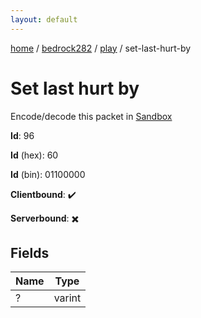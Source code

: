 ```yaml
---
layout: default
---
```


[home](/)  /  [bedrock282](/protocol/bedrock282)  /  [play](/protocol/bedrock282/play)  /  set-last-hurt-by

# Set last hurt by

Encode/decode this packet in [Sandbox](../../../sandbox/bedrock282#Play.SetLastHurtBy)

**Id**: 96

**Id** (hex): 60

**Id** (bin): 01100000

**Clientbound**: ✔️

**Serverbound**: ✖️

## Fields

Name | Type
---|---
? | varint
